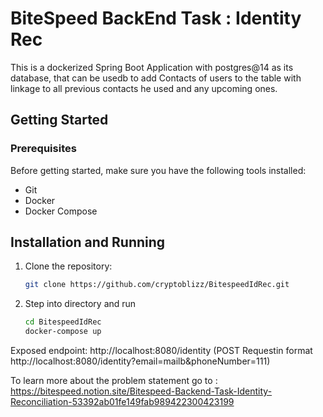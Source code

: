 # BiteSpeed BackEnd Task : Identity Rec 

This is a dockerized Spring Boot Application with postgres@14 as its database, 
that can be usedb to add Contacts of users to the table with linkage to all previous 
contacts he used and any upcoming ones.

## Getting Started

### Prerequisites

Before getting started, make sure you have the following tools installed:

- Git
- Docker
- Docker Compose
## Installation and Running 
1. Clone the repository:

   ```bash
   git clone https://github.com/cryptoblizz/BitespeedIdRec.git
3. Step into directory and run
    ```bash
    cd BitespeedIdRec
    docker-compose up
Exposed endpoint: http://localhost:8080/identity (POST Requestin format http://localhost:8080/identity?email=mailb&phoneNumber=111)


To learn more about the problem statement go to : https://bitespeed.notion.site/Bitespeed-Backend-Task-Identity-Reconciliation-53392ab01fe149fab989422300423199

